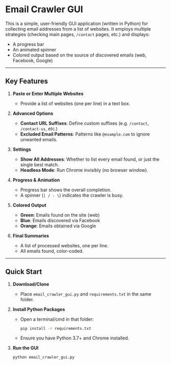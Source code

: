 # Email Crawler GUI

This is a simple, user-friendly GUI application (written in Python) for collecting email addresses from a list of websites. It employs multiple strategies (checking main pages, `/contact` pages, etc.) and displays:

- A progress bar
- An animated spinner
- Colored output based on the source of discovered emails (web, Facebook, Google)

---

## Key Features

1. **Paste or Enter Multiple Websites**  
   - Provide a list of websites (one per line) in a text box.

2. **Advanced Options**  
   - **Contact URL Suffixes**: Define custom suffixes (e.g. `/contact`, `/contact-us`, etc.)  
   - **Excluded Email Patterns**: Patterns like `@example.com` to ignore unwanted emails.

3. **Settings**  
   - **Show All Addresses**: Whether to list every email found, or just the single best match.  
   - **Headless Mode**: Run Chrome invisibly (no browser window).

4. **Progress & Animation**  
   - Progress bar shows the overall completion.  
   - A spinner (`| / - \`) indicates the crawler is busy.

5. **Colored Output**  
   - **Green**: Emails found on the site (web)  
   - **Blue**: Emails discovered via Facebook  
   - **Orange**: Emails obtained via Google

6. **Final Summaries**  
   - A list of processed websites, one per line.  
   - All emails found, color-coded.

---

## Quick Start

1. **Download/Clone**  
   - Place `email_crawler_gui.py` and `requirements.txt` in the same folder.

2. **Install Python Packages**  
   - Open a terminal/cmd in that folder:
     ```bash
     pip install -r requirements.txt
     ```
   - Ensure you have Python 3.7+ and Chrome installed.

3. **Run the GUI**  
   ```bash
   python email_crawler_gui.py
